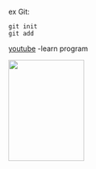 ex Git:
```
git init
git add

```
[youtube](https://www.youtube.com/watch?v=evz1LqEomTE&list=PLXsBti0EwQ6yLQldACw0V5fIpgsyPg539&index=38)  -learn program

<div>
  <img src="![ai-illustration-1024x576](https://github.com/user-attachments/assets/5f3a3ecc-8406-4044-bf1e-da662ef27296)
" width="150" height="200">
  

</div>

